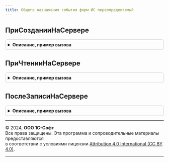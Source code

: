 ```yaml
---
title: Общего назначения события форм ИС переопределяемый
---
```



## ПриСозданииНаСервере
<details style="margin: 1em 0; padding: 0.5em; border: 1px solid #ccc; border-radius: 6px;">

<summary style="font-weight: bold; cursor: pointer;">Описание, пример вызова</summary>

```bsl

// Возникает на сервере при создании формы.
//
// Параметры:
//  Форма - ФормаКлиентскогоПриложения - создаваемая форма,
//  Отказ - Булево - признак отказа от создания формы,
//  СтандартнаяОбработка - Булево - признак выполнения стандартной обработки.
Процедура ПриСозданииНаСервере(Форма, Отказ, СтандартнаяОбработка) Экспорт
```

Пример вызова
```bsl
ОбщегоНазначенияСобытияФормИСПереопределяемый.ПриСозданииНаСервере(Форма, Отказ, СтандартнаяОбработка) 
```
</details>

## ПриЧтенииНаСервере
<details style="margin: 1em 0; padding: 0.5em; border: 1px solid #ccc; border-radius: 6px;">

<summary style="font-weight: bold; cursor: pointer;">Описание, пример вызова</summary>

```bsl

// Вызывается при чтении объекта на сервере.
//
// Параметры:
//  Форма - ФормаКлиентскогоПриложения - форма читаемого объекта,
//  ТекущийОбъект - ДокументОбъект, СправочникОбъект - читаемый объект.
Процедура ПриЧтенииНаСервере(Форма, ТекущийОбъект) Экспорт
```

Пример вызова
```bsl
ОбщегоНазначенияСобытияФормИСПереопределяемый.ПриЧтенииНаСервере(Форма, ТекущийОбъект) 
```
</details>

## ПослеЗаписиНаСервере
<details style="margin: 1em 0; padding: 0.5em; border: 1px solid #ccc; border-radius: 6px;">

<summary style="font-weight: bold; cursor: pointer;">Описание, пример вызова</summary>

```bsl

// Переопределяемая процедура, вызываемая из одноименного обработчика события формы.
//
// Параметры:
//  Форма - ФормаКлиентскогоПриложения - форма, из обработчика события которой происходит вызов процедуры.
//          См. справочную информацию по событиям управляемой формы.
//  ТекущийОбъект - Произвольный - записанный объект.
//  ПараметрыЗаписи - Структура - использованные параметры записи объекта.
Процедура ПослеЗаписиНаСервере(Форма, ТекущийОбъект, ПараметрыЗаписи) Экспорт
```

Пример вызова
```bsl
ОбщегоНазначенияСобытияФормИСПереопределяемый.ПослеЗаписиНаСервере(Форма, ТекущийОбъект, ПараметрыЗаписи)
```
</details>

---

© 2024, **ООО 1С-Софт**  
Все права защищены. Эта программа и сопроводительные материалы предоставляются  
в соответствии с условиями лицензии [Attribution 4.0 International (CC BY 4.0)](https://creativecommons.org/licenses/by/4.0/legalcode).

---
